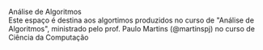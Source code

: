 
Análise de Algoritmos<br>
Este espaço é destina aos algortimos produzidos no curso de "Análise de Algoritmos", ministrado pelo prof. Paulo Martins (@martinspj) no curso de Ciência da Computação 

